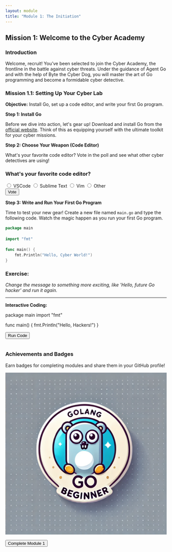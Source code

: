 ```yaml
---
layout: module
title: "Module 1: The Initiation"
---
```


## Mission 1: Welcome to the Cyber Academy

### Introduction

Welcome, recruit! You’ve been selected to join the Cyber Academy, the frontline in the battle against cyber threats. Under the guidance of Agent Go and with the help of Byte the Cyber Dog, you will master the art of Go programming and become a formidable cyber detective.

### Mission 1.1: Setting Up Your Cyber Lab

**Objective:** Install Go, set up a code editor, and write your first Go program.

**Step 1: Install Go**

Before we dive into action, let's gear up! Download and install Go from the [official website](https://golang.org/dl/). Think of this as equipping yourself with the ultimate toolkit for your cyber missions.

**Step 2: Choose Your Weapon (Code Editor)**

What's your favorite code editor? Vote in the poll and see what other cyber detectives are using!

<div id="poll">
  <h3>What's your favorite code editor?</h3>
  <form id="poll-form">
    <label class="poll-option">
      <input type="radio" id="vscode" name="editor" value="VSCode">
      <span>VSCode</span>
    </label>
    <label class="poll-option">
      <input type="radio" id="sublime" name="editor" value="Sublime Text">
      <span>Sublime Text</span>
    </label>
    <label class="poll-option">
      <input type="radio" id="vim" name="editor" value="Vim">
      <span>Vim</span>
    </label>
    <label class="poll-option">
      <input type="radio" id="other" name="editor" value="Other">
      <span>Other</span>
    </label>
    <br>
    <input type="button" value="Vote" onclick="submitPoll()">
  </form>
  <div id="poll-results" style="display:none;">
    <h4>Poll Results</h4>
    <ul>
      <li>VSCode: <span id="result-vscode">0</span> votes</li>
      <li>Sublime Text: <span id="result-sublime">0</span> votes</li>
      <li>Vim: <span id="result-vim">0</span> votes</li>
      <li>Other: <span id="result-other">0</span> votes</li>
    </ul>
  </div>
</div>

<script>
  function submitPoll() {
    var radios = document.getElementsByName('editor');
    var selected = '';
    for (var i = 0; i < radios.length; i++) {
      if (radios[i].checked) {
        selected = radios[i].value;
        break;
      }
    }
    if (selected) {
      localStorage.setItem('favoriteEditor', selected);
      document.getElementById('poll-form').style.display = 'none';
      document.getElementById('poll-results').style.display = 'block';
      updatePollResults(selected);
    } else {
      alert('Please select an option before voting.');
    }
  }

  function updatePollResults(selected) {
    var resultElement = document.getElementById('result-' + selected.toLowerCase());
    var currentVotes = parseInt(resultElement.innerText);
    resultElement.innerText = currentVotes + 1;
  }

  // On page load, check if the user has already voted
  document.addEventListener('DOMContentLoaded', (event) => {
    var favoriteEditor = localStorage.getItem('favoriteEditor');
    if (favoriteEditor) {
      document.getElementById('poll-form').style.display = 'none';
      document.getElementById('poll-results').style.display = 'block';
      updatePollResults(favoriteEditor);
    }
  });
</script>

**Step 3: Write and Run Your First Go Program**

Time to test your new gear! Create a new file named `main.go` and type the following code. Watch the magic happen as you run your first Go program.

```go
package main

import "fmt"

func main() {
    fmt.Println("Hello, Cyber World!")
}
```

### Exercise:

*Change the message to something more exciting, like 'Hello, future Go hacker' and run it again.*

---------------------------------------------------------------------

**Interactive Coding:**

<div id="editor-container">
  <div id="editor">package main
import "fmt"

func main() {
fmt.Println("Hello, Hackers!")
}

</div>
  <button id="run-code">Run Code</button>
  <pre id="output"></pre>
</div>
<script src="https://cdnjs.cloudflare.com/ajax/libs/ace/1.4.12/ace.js" integrity="sha512-DtT9g5pN5+yoK++vQO9+pyflly3j58sUlB7K7OdFyRklzTkQ8UNZsm8QxQvsGeVG41fDkM9X2iHkFgtJ7Fk1ew==" crossorigin="anonymous"></script>
<script>
  var editor = ace.edit("editor");
  editor.setTheme("ace/theme/monokai");
  editor.session.setMode("ace/mode/golang");

  document.getElementById('run-code').addEventListener('click', function() {
    var userCode = editor.getValue();
    runCode(userCode);
  });

  function runCode(code) {
    const outputElement = document.getElementById('output');
    outputElement.textContent = 'Running...';

    fetch('https://emkc.org/api/v2/piston/execute', {
      method: 'POST',
      headers: {
        'Content-Type': 'application/json'
      },
      body: JSON.stringify({
        language: 'go',
        version: 'latest',
        files: [{ name: 'main.go', content: code }]
      })
    })
    .then(response => response.json())
    .then(data => {
      if (data.run && data.run.output) {
        outputElement.textContent = data.run.output;
      } else {
        outputElement.textContent = 'Error running code.';
      }
    })
    .catch(error => {
      outputElement.textContent = 'Error: ' + error;
    });
  }
</script>

### Achievements and Badges

Earn badges for completing modules and share them in your GitHub profile!

![Beginner Badge](../../../assets/images/golang/beginner_badge.jpg)

<button id="complete-module1">Complete Module 1</button>

<script>
    document.getElementById('complete-module1').addEventListener('click', function() {
        localStorage.setItem('module1Completed', true);
        alert('Module 1 completed! You can now access Module 2.');
    });
</script>